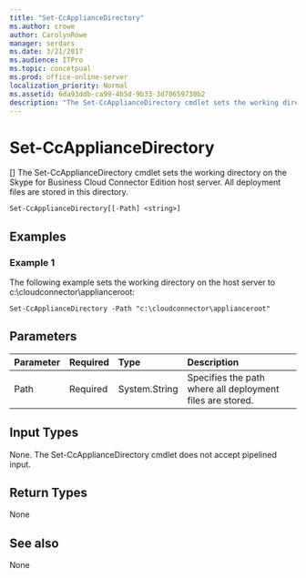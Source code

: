 ```yaml
---
title: "Set-CcApplianceDirectory"
ms.author: crowe
author: CarolynRowe
manager: serdars
ms.date: 3/21/2017
ms.audience: ITPro
ms.topic: concetpual
ms.prod: office-online-server
localization_priority: Normal
ms.assetid: 6da93ddb-ca99-4b5d-9b33-3d70659730b2
description: "The Set-CcApplianceDirectory cmdlet sets the working directory on the Skype for Business Cloud Connector Edition host server. All deployment files are stored in this directory."
---
```


# Set-CcApplianceDirectory
[]
The Set-CcApplianceDirectory cmdlet sets the working directory on the Skype for Business Cloud Connector Edition host server. All deployment files are stored in this directory.
  
```
Set-CcApplianceDirectory[[-Path] <string>]
```

## Examples
<a name="Examples"> </a>

### Example 1

The following example sets the working directory on the host server to c:\cloudconnector\applianceroot:
  
```
Set-CcApplianceDirectory -Path "c:\cloudconnector\applianceroot"
```

## Parameters
<a name="Examples"> </a>

|**Parameter**|**Required**|**Type**|**Description**|
|:-----|:-----|:-----|:-----|
| Path <br/> | Required <br/> |System.String  <br/> | Specifies the path where all deployment files are stored. <br/> |
   
## Input Types
<a name="InputTypes"> </a>

None. The Set-CcApplianceDirectory cmdlet does not accept pipelined input.
  
## Return Types
<a name="ReturnTypes"> </a>

None
  
## See also
<a name="ReturnTypes"> </a>

None
  


